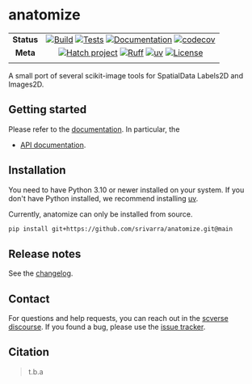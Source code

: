 # anatomize

<div align="center">

|            |                                                                                                                                                           |
| :--------: | :-------------------------------------------------------------------------------------------------------------------------------------------------------: |
| **Status** | [![Build][badge-build]][link-build] [![Tests][badge-test]][link-test] [![Documentation][badge-docs]][link-docs] [![codecov][badge-codecov]][link-codecov] |
|  **Meta**  |     [![Hatch project][badge-hatch]][link-hatch] [![Ruff][badge-ruff]][link-ruff] [![uv][badge-uv]][link-uv] [![License][badge-license]][link-license]     |
|            |                                                                                                                                                           |

</div>

[badge-build]: https://github.com/srivarra/anatomize/actions/workflows/build.yaml/badge.svg
[badge-test]: https://github.com/srivarra/anatomize/actions/workflows/test.yaml/badge.svg
[badge-docs]: https://img.shields.io/readthedocs/anatomize?logo=readthedocs
[badge-codecov]: https://codecov.io/github/srivarra/anatomize/graph/badge.svg?token=H78BXNGI6W
[badge-ruff]: https://img.shields.io/endpoint?url=https://raw.githubusercontent.com/astral-sh/ruff/main/assets/badge/v2.json
[badge-uv]: https://img.shields.io/endpoint?url=https://raw.githubusercontent.com/astral-sh/uv/main/assets/badge/v0.json
[badge-license]: https://img.shields.io/badge/License-MIT-yellow.svg
[badge-hatch]: https://img.shields.io/badge/%F0%9F%A5%9A-Hatch-4051b5.svg

A small port of several scikit-image tools for SpatialData Labels2D and Images2D.

## Getting started

Please refer to the [documentation][link-docs]. In particular, the

-   [API documentation][link-api].

## Installation

You need to have Python 3.10 or newer installed on your system. If you don't have
Python installed, we recommend installing [uv][link-uv].

Currently, anatomize can only be installed from source.

```zsh
pip install git+https://github.com/srivarra/anatomize.git@main
```

## Release notes

See the [changelog][changelog].

## Contact

For questions and help requests, you can reach out in the [scverse discourse][scverse-discourse].
If you found a bug, please use the [issue tracker][issue-tracker].

## Citation

> t.b.a

[scverse-discourse]: https://discourse.scverse.org/
[issue-tracker]: https://github.com/srivarra/anatomize/issues
[changelog]: https://anatomize.readthedocs.io/latest/changelog.html
[link-docs]: https://anatomize.readthedocs.io
[link-api]: https://anatomize.readthedocs.io/en/latest/api.html
[link-pypi]: https://pypi.org/project/anatomize
[link-codecov]: https://codecov.io/github/srivarra/anatomize
[link-test]: https://github.com/srivarra/anatomize/actions/workflows/test.yml
[link-build]: https://github.com/srivarra/anatomize/actions/workflows/build.yaml
[link-ruff]: https://github.com/astral-sh/ruff
[link-uv]: https://github.com/astral-sh/uv
[link-license]: https://opensource.org/licenses/MIT
[link-hatch]: https://github.com/pypa/hatch
